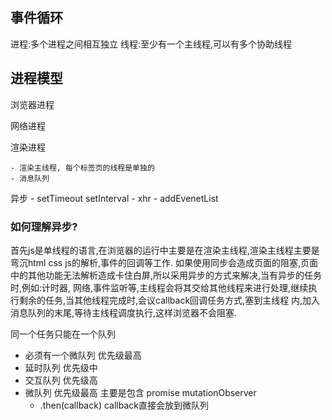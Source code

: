 ## 事件循环

进程:多个进程之间相互独立
线程:至少有一个主线程,可以有多个协助线程

## 进程模型

 浏览器进程

 网络进程

 渲染进程 
    
    - 渲染主线程, 每个标签页的线程是单独的
    - 消息队列


 异步
    - setTimeout setInterval
    - xhr
    - addEvenetList
### 如何理解异步?
   
   首先js是单线程的语言,在浏览器的运行中主要是在渲染主线程,渲染主线程主要是弯沉html css js的解析,事件的回调等工作.
   如果使用同步会造成页面的阻塞,页面中的其他功能无法解析造成卡住白屏,所以采用异步的方式来解决,当有异步的任务时,例如:计时器,
   网络,事件监听等,主线程会将其交给其他线程来进行处理,继续执行剩余的任务,当其他线程完成时,会议callback回调任务方式,塞到主线程
   内,加入消息队列的末尾,等待主线程调度执行,这样浏览器不会阻塞.


同一个任务只能在一个队列
* 必须有一个微队列 优先级最高 
* 延时队列 优先级中
* 交互队列 优先级高
* 微队列 优先级最高 主要是包含 promise mutationObserver
   * .then(callback) callback直接会放到微队列
